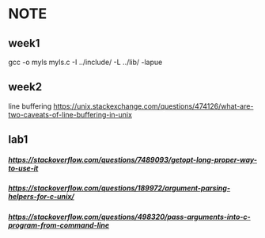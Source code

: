 # NOTE 
## week1
gcc -o myls myls.c -I ../include/ -L ../lib/ -lapue
## week2
line buffering https://unix.stackexchange.com/questions/474126/what-are-two-caveats-of-line-buffering-in-unix
## lab1
##### https://stackoverflow.com/questions/7489093/getopt-long-proper-way-to-use-it
##### https://stackoverflow.com/questions/189972/argument-parsing-helpers-for-c-unix/
##### https://stackoverflow.com/questions/498320/pass-arguments-into-c-program-from-command-line
